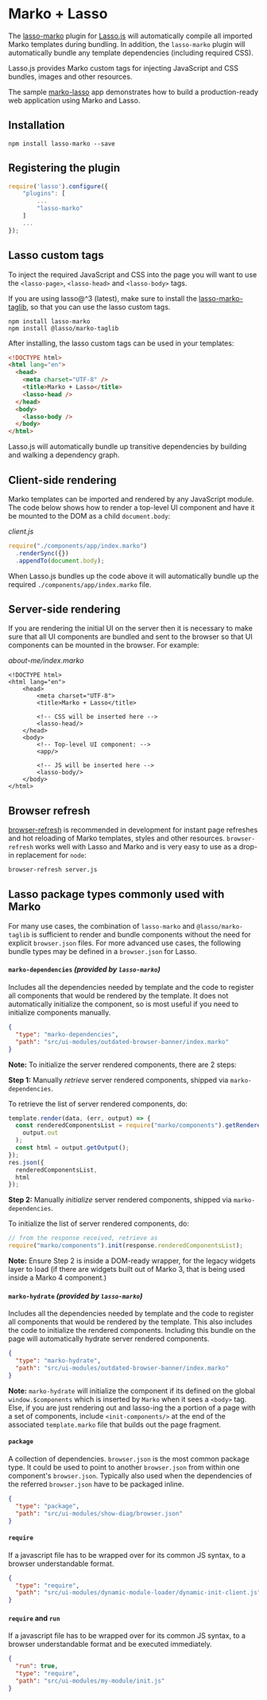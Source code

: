 # Marko + Lasso

The [lasso-marko](https://github.com/lasso-js/lasso-marko) plugin for [Lasso.js](https://github.com/lasso-js/lasso) will automatically compile all imported Marko templates during bundling. In addition, the `lasso-marko` plugin will automatically bundle any template dependencies (including required CSS).

Lasso.js provides Marko custom tags for injecting JavaScript and CSS bundles, images and other resources.

The sample [marko-lasso](https://github.com/marko-js-samples/marko-lasso) app demonstrates how to build a production-ready web application using Marko and Lasso.

## Installation

```
npm install lasso-marko --save
```

## Registering the plugin

```js
require('lasso').configure({
    "plugins": [
        ...
        "lasso-marko"
    ]
    ...
});
```

## Lasso custom tags

To inject the required JavaScript and CSS into the page you will want to use the `<lasso-page>`, `<lasso-head>` and `<lasso-body>` tags.

If you are using lasso@^3 (latest), make sure to install the [lasso-marko-taglib](https://github.com/lasso-js/lasso-marko-taglib), so that you can use the lasso custom tags.

```
npm install lasso-marko
npm install @lasso/marko-taglib
```

After installing, the lasso custom tags can be used in your templates:

```html
<!DOCTYPE html>
<html lang="en">
  <head>
    <meta charset="UTF-8" />
    <title>Marko + Lasso</title>
    <lasso-head />
  </head>
  <body>
    <lasso-body />
  </body>
</html>
```

Lasso.js will automatically bundle up transitive dependencies by building and walking a dependency graph.

## Client-side rendering

Marko templates can be imported and rendered by any JavaScript module. The code below shows how to render a top-level UI component and have it be mounted to the DOM as a child `document.body`:

_client.js_

```js
require("./components/app/index.marko")
  .renderSync({})
  .appendTo(document.body);
```

When Lasso.js bundles up the code above it will automatically bundle up the required `./components/app/index.marko` file.

## Server-side rendering

If you are rendering the initial UI on the server then it is necessary to make sure that all UI components are bundled and sent to the browser so that UI components can be mounted in the browser. For example:

_about-me/index.marko_

```marko
<!DOCTYPE html>
<html lang="en">
    <head>
        <meta charset="UTF-8">
        <title>Marko + Lasso</title>

        <!-- CSS will be inserted here -->
        <lasso-head/>
    </head>
    <body>
        <!-- Top-level UI component: -->
        <app/>

        <!-- JS will be inserted here -->
        <lasso-body/>
    </body>
</html>
```

## Browser refresh

[browser-refresh](https://github.com/patrick-steele-idem/browser-refresh) is recommended in development for instant page refreshes and hot reloading of Marko templates, styles and other resources. `browser-refresh` works well with Lasso and Marko and is very easy to use as a drop-in replacement for `node`:

```bash
browser-refresh server.js
```

## Lasso package types commonly used with Marko

For many use cases, the combination of `lasso-marko` and `@lasso/marko-taglib` is sufficient to render and bundle components without the need for explicit `browser.json` files. For more advanced use cases, the following bundle types may be defined in a `browser.json` for Lasso.

#### `marko-dependencies` _(provided by `lasso-marko`)_

Includes all the dependencies needed by template and the code to register all components that would be rendered by the template. It does not automatically initialize the component, so is most useful if you need to initialize components manually.

```json
{
  "type": "marko-dependencies",
  "path": "src/ui-modules/outdated-browser-banner/index.marko"
}
```

**Note:** To initialize the server rendered components, there are 2 steps:

**Step 1:** Manually _retrieve_ server rendered components, shipped via `marko-dependencies`.

To retrieve the list of server rendered components, do:

```javascript
template.render(data, (err, output) => {
  const renderedComponentsList = require("marko/components").getRenderedComponents(
    output.out
  );
  const html = output.getOutput();
});
res.json({
  renderedComponentsList,
  html
});
```

**Step 2:** Manually _initialize_ server rendered components, shipped via `marko-dependencies`.

To initialize the list of server rendered components, do:

```javascript
// from the response received, retrieve as
require("marko/components").init(response.renderedComponentsList);
```

**Note:** Ensure Step 2 is inside a DOM-ready wrapper, for the legacy widgets layer to load (if there are widgets built out of Marko 3, that is being used inside a Marko 4 component.)

#### `marko-hydrate` _(provided by `lasso-marko`)_

Includes all the dependencies needed by template and the code to register all components that would be rendered by the template. This also includes the code to initialize the rendered components. Including this bundle on the page will automatically hydrate server rendered components.

```json
{
  "type": "marko-hydrate",
  "path": "src/ui-modules/outdated-browser-banner/index.marko"
}
```

**Note:** `marko-hydrate` will initialize the component if its defined on the global `window.$components` which is inserted by `Marko` when it sees a `<body>` tag. Else, if you are just rendering out and lasso-ing the a portion of a page with a set of components, include `<init-components/>` at the end of the associated `template.marko` file that builds out the page fragment.

#### `package`

A collection of dependencies. `browser.json` is the most common package type.
It could be used to point to another `browser.json` from within one component's `browser.json`.
Typically also used when the dependencies of the referred `browser.json` have to be packaged inline.

```json
{
  "type": "package",
  "path": "src/ui-modules/show-diag/browser.json"
}
```

#### `require`

If a javascript file has to be wrapped over for its common JS syntax, to a browser understandable format.

```json
{
  "type": "require",
  "path": "src/ui-modules/dynamic-module-loader/dynamic-init-client.js"
}
```

#### `require` and `run`

If a javascript file has to be wrapped over for its common JS syntax, to a browser understandable format and be executed immediately.

```json
{
  "run": true,
  "type": "require",
  "path": "src/ui-modules/my-module/init.js"
}
```
